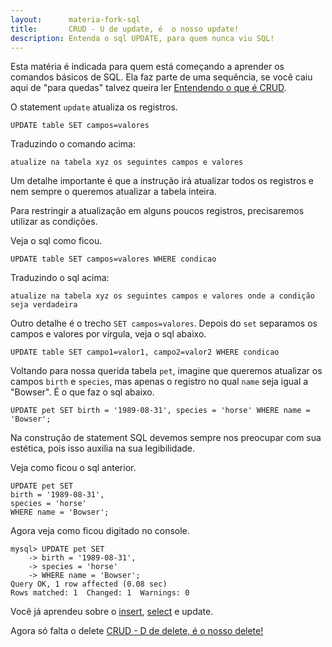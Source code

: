 ```yaml
---
layout:      materia-fork-sql
title:       CRUD - U de update, é  o nosso update!
description: Entenda o sql UPDATE, para quem nunca viu SQL!
---
```


Esta matéria é indicada para quem está começando a aprender os comandos básicos de SQL. Ela faz parte de uma sequência, se
você caiu aqui de "para quedas" talvez queira ler [Entendendo o que é CRUD](../mysql-crud).

O statement `update` atualiza os registros.

    UPDATE table SET campos=valores

Traduzindo o comando acima: 

    atualize na tabela xyz os seguintes campos e valores

Um detalhe importante é que a instrução irá atualizar todos os registros e nem sempre o queremos atualizar a tabela inteira.

Para restringir a atualização em alguns poucos registros, precisaremos utilizar as condições.

Veja o sql como ficou.

    UPDATE table SET campos=valores WHERE condicao

Traduzindo o sql acima: 

    atualize na tabela xyz os seguintes campos e valores onde a condição seja verdadeira

Outro detalhe é o trecho `SET campos=valores`. Depois do `set` separamos os campos e valores por vírgula,
veja o sql abaixo.

    UPDATE table SET campo1=valor1, campo2=valor2 WHERE condicao
    
Voltando para nossa querida tabela `pet`, imagine que queremos atualizar os campos `birth` e `species`, mas apenas o 
registro no qual `name` seja igual a "Bowser". É o que faz o sql abaixo.

    UPDATE pet SET birth = '1989-08-31', species = 'horse' WHERE name = 'Bowser';

Na construção de statement SQL devemos sempre nos preocupar com sua estética, pois isso auxilia na sua legibilidade.

Veja como ficou o sql anterior.

    UPDATE pet SET
    birth = '1989-08-31',
    species = 'horse'
    WHERE name = 'Bowser';

Agora veja como ficou digitado no console.


    mysql> UPDATE pet SET
        -> birth = '1989-08-31',
        -> species = 'horse'
        -> WHERE name = 'Bowser';
    Query OK, 1 row affected (0.08 sec)
    Rows matched: 1  Changed: 1  Warnings: 0


Você já aprendeu sobre o [insert](../mysql-crud-create/), [select](../mysql-crud-read/) e update. 

Agora só falta o delete [CRUD - D de delete, é o nosso delete!](../mysql-crud-delete/)
